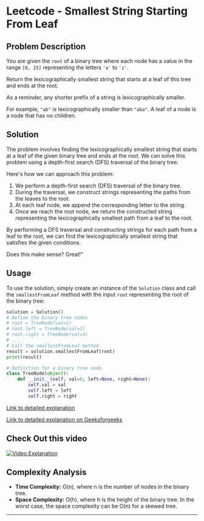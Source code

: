 # Leetcode - Smallest String Starting From Leaf

## Problem Description

You are given the `root` of a binary tree where each node has a value in the range `[0, 25]` representing the letters `'a'` to `'z'`.

Return the lexicographically smallest string that starts at a leaf of this tree and ends at the root.

As a reminder, any shorter prefix of a string is lexicographically smaller.

For example, `"ab"` is lexicographically smaller than `"aba"`.
A leaf of a node is a node that has no children.


## Solution

The problem involves finding the lexicographically smallest string that starts at a leaf of the given binary tree and ends at the root. We can solve this problem using a depth-first search (DFS) traversal of the binary tree.

Here's how we can approach this problem:

1. We perform a depth-first search (DFS) traversal of the binary tree.
2. During the traversal, we construct strings representing the paths from the leaves to the root.
3. At each leaf node, we append the corresponding letter to the string.
4. Once we reach the root node, we return the constructed string representing the lexicographically smallest path from a leaf to the root.

By performing a DFS traversal and constructing strings for each path from a leaf to the root, we can find the lexicographically smallest string that satisfies the given conditions.


Does this make sense? Great!"


## Usage

To use the solution, simply create an instance of the `Solution` class and call the `smallestFromLeaf` method with the input `root` representing the root of the binary tree:

```python
solution = Solution()
# Define the binary tree nodes
# root = TreeNode(val=1)
# root.left = TreeNode(val=2)
# root.right = TreeNode(val=3)
# ...
# Call the smallestFromLeaf method
result = solution.smallestFromLeaf(root)
print(result)
```

```python
# Definition for a binary tree node.
class TreeNode(object):
    def __init__(self, val=0, left=None, right=None):
        self.val = val
        self.left = left
        self.right = right
```


[Link to detailed explanation](https://algo.monster/liteproblems/988)


[Link to detailed explanation on Geeksforgeeks](https://www.geeksforgeeks.org/pairwise-swap-leaf-nodes-binary-tree/)




## Check Out this video


[![Video Explanation](https://img.youtube.com/vi/UvdWfxQ_ZDs/mqdefault.jpg)](https://youtu.be/UvdWfxQ_ZDs)





## Complexity Analysis

- **Time Complexity:** O(n), where n is the number of nodes in the binary tree.
- **Space Complexity:** O(h), where h is the height of the binary tree. In the worst case, the space complexity can be O(n) for a skewed tree.

---

